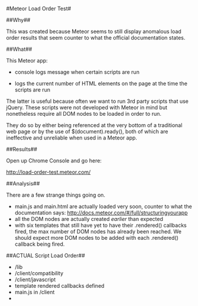 #Meteor Load Order Test#

##Why##

This was created because Meteor seems to still display anomalous load order results that seem counter to what the official documentation states.

##What##

This Meteor app:

- console logs message when certain scripts are run

- logs the current number of HTML elements on the page at the time the scripts are run

The latter is useful because often we want to run 3rd party scripts that use jQuery. These scripts were not developed with Meteor in mind but nonetheless require all DOM nodes to be loaded in order to run. 

They do so by either being referenced at the very bottom of a traditional web page or by the use of $(document).ready(), both of which are ineffective and unreliable when used in a Meteor app.

##Results##

Open up Chrome Console and go here:

http://load-order-test.meteor.com/

##Analysis##

There are a few strange things going on.

- main.js and main.html are actually loaded very soon, counter to what the documentation says: http://docs.meteor.com/#/full/structuringyourapp
- all the DOM nodes are actually created *earlier* than expected
- with six templates that still have yet to have their .rendered() callbacks fired, the max number of DOM nodes has already been reached. We should expect more DOM nodes to be added with each .rendered() callback being fired.

##ACTUAL Script Load Order##

- /lib
- /client/compatibility
- /client/javascript
- template rendered callbacks defined
- main.js in /client
- <script> tags inside <head> in main.html in /client 
- Meteor.startup()
- $('document').ready()
- $(window).load()
- ONLY <html> <head> <body> <link> and <script> nodes are created at this point
- the innermost partial template (inside of yield) rendered callback fired and all DOM nodes APPARENTLY created
- header template rendered callback
- yield rendered callback
- footer template rendered callback
- layout rendered callback
- any external scripts loaded from within the layout rendered callback